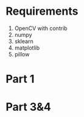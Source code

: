 # Requirements
1. OpenCV with contrib
2. numpy
3. sklearn
4. matplotlib
5. pillow

# Part 1

# Part 3&4

